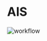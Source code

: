 # AIS
![workflow](https://github.com/<OWNER>/<REPOSITORY>/actions/workflows/<WORKFLOW_FILE>/badge.svg)
